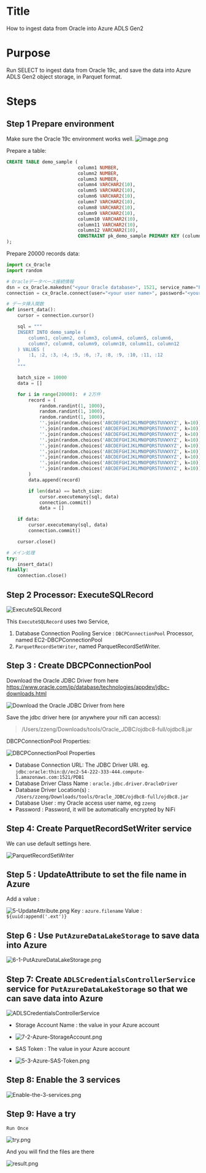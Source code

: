 # Title
How to ingest data from Oracle into Azure ADLS Gen2

# Purpose
Run SELECT to ingest data from Oracle 19c, and save the data into Azure ADLS Gen2 object storage, in Parquet format.

# Steps
## Step 1 Prepare environment
Make sure the Oracle 19c environment works well.
![image.png](1-1-Test-Oracle-environment.png)

Prepare a table:
```sql
CREATE TABLE demo_sample (
                          column1 NUMBER,
                          column2 NUMBER,
                          column3 NUMBER,
                          column4 VARCHAR2(10),
                          column5 VARCHAR2(10),
                          column6 VARCHAR2(10),
                          column7 VARCHAR2(10),
                          column8 VARCHAR2(10),
                          column9 VARCHAR2(10),
                          column10 VARCHAR2(10),
                          column11 VARCHAR2(10),
                          column12 VARCHAR2(10),
                          CONSTRAINT pk_demo_sample PRIMARY KEY (column1, column2, column3, column4, column5, column6, column7, column8, column9)
);
```

Prepare 20000 records data:
```python
import cx_Oracle
import random

# Oracleデータベース接続情報
dsn = cx_Oracle.makedsn("<your Oracle database>", 1521, service_name="PDB1")
connection = cx_Oracle.connect(user="<your user name>", password="<your password>", dsn=dsn)

# データ挿入関数
def insert_data():
    cursor = connection.cursor()

    sql = """
    INSERT INTO demo_sample (
        column1, column2, column3, column4, column5, column6,
        column7, column8, column9, column10, column11, column12
    ) VALUES (
        :1, :2, :3, :4, :5, :6, :7, :8, :9, :10, :11, :12
    )
    """

    batch_size = 10000
    data = []

    for i in range(20000):  # 2万件
        record = (
            random.randint(1, 1000),
            random.randint(1, 1000),
            random.randint(1, 1000),
            ''.join(random.choices('ABCDEFGHIJKLMNOPQRSTUVWXYZ', k=10)),
            ''.join(random.choices('ABCDEFGHIJKLMNOPQRSTUVWXYZ', k=10)),
            ''.join(random.choices('ABCDEFGHIJKLMNOPQRSTUVWXYZ', k=10)),
            ''.join(random.choices('ABCDEFGHIJKLMNOPQRSTUVWXYZ', k=10)),
            ''.join(random.choices('ABCDEFGHIJKLMNOPQRSTUVWXYZ', k=10)),
            ''.join(random.choices('ABCDEFGHIJKLMNOPQRSTUVWXYZ', k=10)),
            ''.join(random.choices('ABCDEFGHIJKLMNOPQRSTUVWXYZ', k=10)),
            ''.join(random.choices('ABCDEFGHIJKLMNOPQRSTUVWXYZ', k=10)),
            ''.join(random.choices('ABCDEFGHIJKLMNOPQRSTUVWXYZ', k=10))
        )
        data.append(record)

        if len(data) == batch_size:
            cursor.executemany(sql, data)
            connection.commit()
            data = []

    if data:
        cursor.executemany(sql, data)
        connection.commit()

    cursor.close()

# メイン処理
try:
    insert_data()
finally:
    connection.close()
```

## Step 2 Processor: ExecuteSQLRecord
![ExecuteSQLRecord](2-1-ExecuteSQLRecord-01.png)

This `ExecuteSQLRecord` uses two Service,
1) Database Connection Pooling Service : `DBCPConnectionPool` Processor, named EC2-DBCPConnectionPool
2) `ParquetRecordSetWriter`, named ParquetRecordSetWriter.

## Step 3 : Create DBCPConnectionPool
Download the Oracle JDBC Driver from here
https://www.oracle.com/jp/database/technologies/appdev/jdbc-downloads.html

![Download the Oracle JDBC Driver from here](3-1-Oracle-JDBC-list.png)

Save the jdbc driver here (or anywhere your nifi can access):
> /Users/zzeng/Downloads/tools/Oracle_JDBC/ojdbc8-full/ojdbc8.jar

DBCPConnectionPool Properties: 

![DBCPConnectionPool Properties](3-2-DBCPConnectionPool-Prop.png)

* Database Connection URL: The JDBC Driver URI. eg. `jdbc:oracle:thin:@//ec2-54-222-333-444.compute-1.amazonaws.com:1521/PDB1`
* Database Driver Class Name : `oracle.jdbc.driver.OracleDriver`
* Database Driver Location(s) : `/Users/zzeng/Downloads/tools/Oracle_JDBC/ojdbc8-full/ojdbc8.jar`
* Database User : my Oracle access user name, eg `zzeng`
* Password : Password, it will be automatically encrypted by NiFi

## Step 4: Create ParquetRecordSetWriter service
We can use default settings here.

![ParquetRecordSetWriter](4-1-ParquetRecordSetWriter.png)


## Step 5 : UpdateAttribute to set the file name in Azure
Add a value :

![5-UpdateAttribute.png](5-1-UpdateAttribute.png)
Key : `azure.filename`
Value : `${uuid:append('.ext')}`


## Step 6 : Use `PutAzureDataLakeStorage` to save data into Azure

![6-1-PutAzureDataLakeStorage.png](6-1-PutAzureDataLakeStorage.png)

## Step 7: Create `ADLSCredentialsControllerService` service for `PutAzureDataLakeStorage` so that we can save data into Azure

![ADLSCredentialsControllerService](7-1-ADLSCredentialsControllerService.png)
* Storage Account Name : the value in your Azure account 

* ![7-2-Azure-StorageAccount.png](7-2-Azure-StorageAccount.png)
* SAS Token : The value in your Azure account

* ![5-3-Azure-SAS-Token.png](7-3-Azure-SAS-Token.png)


## Step 8: Enable the 3 services

![Enable-the-3-services.png](8-1-Enable-the-3-services.png)

## Step 9: Have a try
`Run Once`

![try.png](9-1-try.png)

And you will find the files are there

![result.png](9-2-result.png)